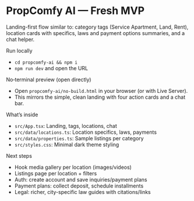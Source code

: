 # PropComfy AI — Fresh MVP

Landing-first flow similar to: category tags (Service Apartment, Land, Rent), location cards with specifics, laws and payment options summaries, and a chat helper.

Run locally
- `cd propcomfy-ai && npm i`
- `npm run dev` and open the URL

No‑terminal preview (open directly)
- Open `propcomfy-ai/no-build.html` in your browser (or with Live Server).
- This mirrors the simple, clean landing with four action cards and a chat bar.

What’s inside
- `src/App.tsx`: Landing, tags, locations, chat
- `src/data/locations.ts`: Location specifics, laws, payments
- `src/data/properties.ts`: Sample listings per category
- `src/styles.css`: Minimal dark theme styling

Next steps
- Hook media gallery per location (images/videos)
- Listings page per location + filters
- Auth: create account and save inquiries/payment plans
- Payment plans: collect deposit, schedule installments
- Legal: richer, city-specific law guides with citations/links
